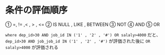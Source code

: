 # 条件の評価順序

① =, != ,< , > , <=
② IS NULL , LIKE , BETWEEN
③ NOT
④ AND
⑤ OR

`where dep_id>30 AND job_id IN ('1' , '2' , '#') OR salaly>4000`
だと、
`dep_id>30 AND job_job_id IN ('1' , '2' , '#')`
が評価された後に
`OR salaly>4000`
が評価される